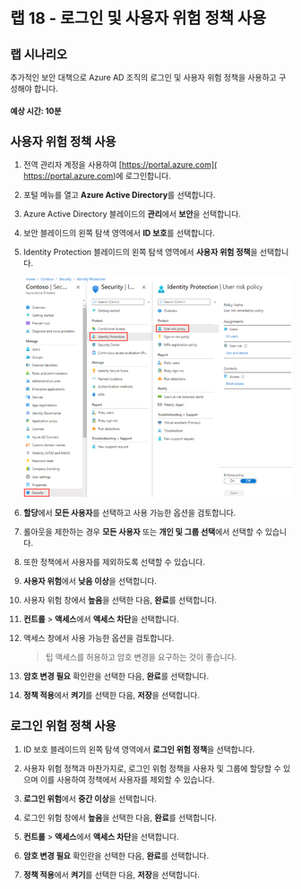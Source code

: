 ﻿---
lab:
    title: '18 - 로그인 및 사용자 위험 정책 사용'
    learning path: '02'
    module: '모듈 04 - Azure AD ID 보호 관리'
---

# 랩 18 - 로그인 및 사용자 위험 정책 사용

## 랩 시나리오

추가적인 보안 대책으로 Azure AD 조직의 로그인 및 사용자 위험 정책을 사용하고 구성해야 합니다.

#### 예상 시간: 10분

## 사용자 위험 정책 사용

1. 전역 관리자 계정을 사용하여 [https://portal.azure.com]( https://portal.azure.com)에 로그인합니다.

1. 포털 메뉴를 열고 **Azure Active Directory**를 선택합니다.

1. Azure Active Directory 블레이드의 **관리**에서 **보안**을 선택합니다.

1. 보안 블레이드의 왼쪽 탐색 영역에서 **ID 보호**를 선택합니다.

1. Identity Protection 블레이드의 왼쪽 탐색 영역에서 **사용자 위험 정책**을 선택합니다.

    ![사용자 위험 정책 페이지 및 강조 표시된 검색 경로를 표시하는 화면 이미지](./media/lp2-mod4-browse-to-identity-protection.png)

1. **할당**에서 **모든 사용자**를 선택하고 사용 가능한 옵션을 검토합니다.

1. 롤아웃을 제한하는 경우 **모든 사용자** 또는 **개인 및 그룹 선택**에서 선택할 수 있습니다.

1. 또한 정책에서 사용자를 제외하도록 선택할 수 있습니다.

1. **사용자 위험**에서 **낮음 이상**을 선택합니다.

1. 사용자 위험 창에서 **높음**을 선택한 다음, **완료**를 선택합니다.

1. **컨트롤** > **액세스**에서 **액세스 차단**을 선택합니다.

1. 액세스 창에서 사용 가능한 옵션을 검토합니다.

    >팁
    >액세스를 허용하고 암호 변경을 요구하는 것이 좋습니다.

1. **암호 변경 필요** 확인란을 선택한 다음, **완료**를 선택합니다.

1. **정책 적용**에서 **켜기**를 선택한 다음, **저장**을 선택합니다.

## 로그인 위험 정책 사용

1. ID 보호 블레이드의 왼쪽 탐색 영역에서 **로그인 위험 정책**을 선택합니다.

1. 사용자 위험 정책과 마찬가지로, 로그인 위험 정책을 사용자 및 그룹에 할당할 수 있으며 이를 사용하여 정책에서 사용자를 제외할 수 있습니다.

1. **로그인 위험**에서 **중간 이상**을 선택합니다.

1. 로그인 위험 창에서 **높음**을 선택한 다음, **완료**를 선택합니다.

1. **컨트롤** > **액세스**에서 **액세스 차단**을 선택합니다.

1. **암호 변경 필요** 확인란을 선택한 다음, **완료**를 선택합니다.

1. **정책 적용**에서 **켜기**를 선택한 다음, **저장**을 선택합니다.
